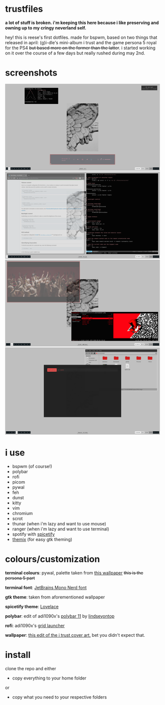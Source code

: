# trustfiles
**a lot of stuff is broken. i'm keeping this here because i like preserving and owning up to my cringy neverland self.**

hey! this is reese's first dotfiles. made for bspwm, based on two things that released in april: (g)i-dle's mini-album i trust and the game persona 5 royal for the PS4 ~~but based more on the former than the latter~~. i started working on it over the course of a few days but really rushed during may 2nd.

# screenshots
![pfetch and spotify](/screenshots/2020-05-02-195350_1920x1080_scrot.png)
![chromium and vim](/screenshots/2020-05-02-195122_1920x1080_scrot.png)
![vlc and ranger](/screenshots/2020-05-02-194816_1920x1080_scrot.png)
![rofi and thunar](/screenshots/2020-05-02-202714_1920x1080_scrot.png)

# i use
* bspwm (of course!)
* polybar
* rofi
* picom
* pywal
* feh
* dunst
* kitty
* vim
* chromium
* scrot
* thunar (when i'm lazy and want to use mouse)
* ranger (when i'm lazy and want to use terminal)
* spotify with [spicetify](https://github.com/khanhas/spicetify-cli)
* [themix](https://github.com/themix-project/oomox) (for easy gtk theming)

# colours/customization
**terminal colours**: pywal, palette taken from [this wallpaper](https://www.deviantart.com/ape1ron/art/Persona-5-Phantom-Thieves-wallpaper-no-text-694207390) ~~this is the persona 5 part~~

**terminal font**: [JetBrains Mono Nerd font](https://github.com/ryanoasis/nerd-fonts)

**gtk theme**: taken from aforementioned wallpaper

**spicetify theme**: [Lovelace](https://github.com/morpheusthewhite/spicetify-themes)

**polybar**: edit of adi1090x's [polybar 11](https://github.com/adi1090x/polybar-themes) by [lindseyontop](https://github.com/lindseyontop/dotfiles)

**rofi**: adi1090x's [grid launcher](https://github.com/adi1090x/rofi)

**wallpaper**: [this edit of the i trust cover art.](/Pictures/wp.png) bet you didn't expect that.

# install
clone the repo and either
* copy everything to your home folder

or
* copy what you need to your respective folders
